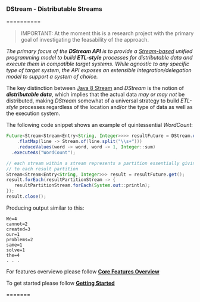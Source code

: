 ### DStream - Distributable Streams
==========
> IMPORTANT: At the moment this is a research project with the primary goal of investigating the feasability of the approach.

_The primary focus of the **DStream API** is to provide a [Stream-based](http://docs.oracle.com/javase/8/docs/api/java/util/stream/package-summary.html) unified programming model to build **ETL-style** processes for distributable data and execute them in compatible target systems. While agnostic to any specific type of target system, the API exposes an extensible integration/delegation model to support a system of choice._

The key distinction between [Java 8 Stream](http://docs.oracle.com/javase/8/docs/api/java/util/stream/package-summary.html) and _DStream_ is the notion of _**distributable data**_, which implies that the actual data _may or may not_ be distributed, making _DStream_ somewhat of a universal strategy to build _ETL-style_ processes regardless of the location and/or the type of data as well as the execution system.

The following code snippet shows an example of quintessential _WordCount_:

```java
Future<Stream<Stream<Entry<String, Integer>>>> resultFuture = DStream.ofType(String.class, "wc")
    .flatMap(line -> Stream.of(line.split("\\s+")))
    .reduceValues(word -> word, word -> 1, Integer::sum)
  .executeAs("WordCount");

// each stream within a stream represents a partition essentially giving you access 
// to each result partition
Stream<Stream<Entry<String, Integer>>> result = resultFuture.get();
result.forEach(resultPartitionStream -> {
   resultPartitionStream.forEach(System.out::println);
});
result.close();
```

Producing output similar to this:
```
We=4
cannot=2
created=3
our=1
problems=2
same=1
solve=1
the=4
. . .
```

For features overviewo please follow [**Core Features Overview**](https://github.com/hortonworks/dstream/wiki/Core-Features-Overview)

To get started please follow [**Getting Started**](https://github.com/hortonworks/dstream/wiki)

=======

